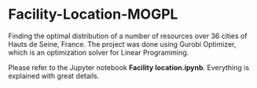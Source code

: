 # Facility-Location-MOGPL
Finding the optimal distribution of a number of resources over 36 cities of Hauts de Seine, France. The project was done using Gurobi Optimizer, which is an optimization solver for Linear Programming.

Please refer to the Jupyter notebook **Facility location.ipynb**. Everything is explained with great details.

